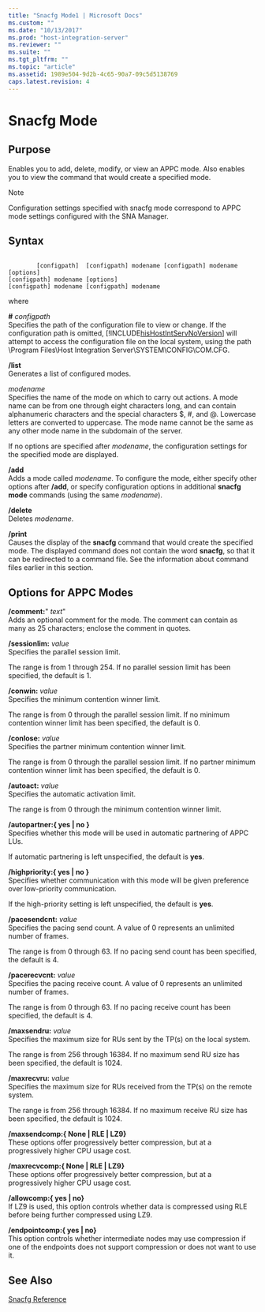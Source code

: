 ```yaml
---
title: "Snacfg Mode1 | Microsoft Docs"
ms.custom: ""
ms.date: "10/13/2017"
ms.prod: "host-integration-server"
ms.reviewer: ""
ms.suite: ""
ms.tgt_pltfrm: ""
ms.topic: "article"
ms.assetid: 1989e504-9d2b-4c65-90a7-09c5d5138769
caps.latest.revision: 4
---
```

# Snacfg Mode
## Purpose  
 Enables you to add, delete, modify, or view an APPC mode. Also enables you to view the command that would create a specified mode.  
  
> [!NOTE]
>  Configuration settings specified with snacfg mode correspond to APPC mode settings configured with the SNA Manager.  
  
## Syntax  
  
```  
  
        [configpath]  [configpath] modename [configpath] modename [options]  
[configpath] modename [options]  
[configpath] modename [configpath] modename  
```  
  
 where  
  
 **#** *configpath*  
 Specifies the path of the configuration file to view or change. If the configuration path is omitted, [!INCLUDE[hisHostIntServNoVersion](../core/includes/hishostintservnoversion-md.md)] will attempt to access the configuration file on the local system, using the path \Program Files\Host Integration Server\SYSTEM\CONFIG\COM.CFG.  
  
 **/list**  
 Generates a list of configured modes.  
  
 *modename*  
 Specifies the name of the mode on which to carry out actions. A mode name can be from one through eight characters long, and can contain alphanumeric characters and the special characters $, #, and @. Lowercase letters are converted to uppercase. The mode name cannot be the same as any other mode name in the subdomain of the server.  
  
 If no options are specified after *modename*, the configuration settings for the specified mode are displayed.  
  
 **/add**  
 Adds a mode called *modename*. To configure the mode, either specify other options after **/add**, or specify configuration options in additional **snacfg mode** commands (using the same *modename*).  
  
 **/delete**  
 Deletes *modename*.  
  
 **/print**  
 Causes the display of the **snacfg** command that would create the specified mode. The displayed command does not contain the word **snacfg**, so that it can be redirected to a command file. See the information about command files earlier in this section.  
  
## Options for APPC Modes  
 **/comment:**" *text*"  
 Adds an optional comment for the mode. The comment can contain as many as 25 characters; enclose the comment in quotes.  
  
 **/sessionlim:** *value*  
 Specifies the parallel session limit.  
  
 The range is from 1 through 254. If no parallel session limit has been specified, the default is 1.  
  
 **/conwin:** *value*  
 Specifies the minimum contention winner limit.  
  
 The range is from 0 through the parallel session limit. If no minimum contention winner limit has been specified, the default is 0.  
  
 **/conlose:** *value*  
 Specifies the partner minimum contention winner limit.  
  
 The range is from 0 through the parallel session limit. If no partner minimum contention winner limit has been specified, the default is 0.  
  
 **/autoact:** *value*  
 Specifies the automatic activation limit.  
  
 The range is from 0 through the minimum contention winner limit.  
  
 **/autopartner:{ yes &#124; no }**  
 Specifies whether this mode will be used in automatic partnering of APPC LUs.  
  
 If automatic partnering is left unspecified, the default is **yes**.  
  
 **/highpriority:{ yes &#124; no }**  
 Specifies whether communication with this mode will be given preference over low-priority communication.  
  
 If the high-priority setting is left unspecified, the default is **yes**.  
  
 **/pacesendcnt:** *value*  
 Specifies the pacing send count. A value of 0 represents an unlimited number of frames.  
  
 The range is from 0 through 63. If no pacing send count has been specified, the default is 4.  
  
 **/pacerecvcnt:** *value*  
 Specifies the pacing receive count. A value of 0 represents an unlimited number of frames.  
  
 The range is from 0 through 63. If no pacing receive count has been specified, the default is 4.  
  
 **/maxsendru:** *value*  
 Specifies the maximum size for RUs sent by the TP(s) on the local system.  
  
 The range is from 256 through 16384. If no maximum send RU size has been specified, the default is 1024.  
  
 **/maxrecvru:** *value*  
 Specifies the maximum size for RUs received from the TP(s) on the remote system.  
  
 The range is from 256 through 16384. If no maximum receive RU size has been specified, the default is 1024.  
  
 **/maxsendcomp:{ None &#124; RLE &#124; LZ9}**  
 These options offer progressively better compression, but at a progressively higher CPU usage cost.  
  
 **/maxrecvcomp:{ None &#124; RLE &#124; LZ9}**  
 These options offer progressively better compression, but at a progressively higher CPU usage cost.  
  
 **/allowcomp:{ yes &#124; no}**  
 If LZ9 is used, this option controls whether data is compressed using RLE before being further compressed using LZ9.  
  
 **/endpointcomp:{ yes &#124; no}**  
 This option controls whether intermediate nodes may use compression if one of the endpoints does not support compression or does not want to use it.  
  
## See Also  
 [Snacfg Reference](../core/snacfg-reference.md)